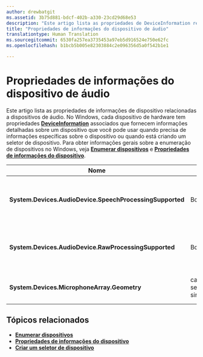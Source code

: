 ```yaml
---
author: drewbatgit
ms.assetid: 3b75d881-bdcf-402b-a330-23cd29d68e53
description: "Este artigo lista as propriedades de DeviceInformation relacionadas a dispositivos de áudio"
title: "Propriedades de informações do dispositivo de áudio"
translationtype: Human Translation
ms.sourcegitcommit: 6530fa257ea3735453a97eb5d916524e750e62fc
ms.openlocfilehash: b1bcb5b005e82303884c2e096356d5a0f542b1e1

---
```


# Propriedades de informações do dispositivo de áudio

Este artigo lista as propriedades de informações de dispositivo relacionadas a dispositivos de áudio. No Windows, cada dispositivo de hardware tem propriedades [**DeviceInformation**](https://msdn.microsoft.com/library/windows/apps/BR225393) associados que fornecem informações detalhadas sobre um dispositivo que você pode usar quando precisa de informações específicas sobre o dispositivo ou quando está criando um seletor de dispositivo. Para obter informações gerais sobre a enumeração de dispositivos no Windows, veja [**Enumerar dispositivos**](../devices-sensors/enumerate-devices.md) e [**Propriedades de informações do dispositivo**](../devices-sensors/device-information-properties.md).


|Nome|Tipo|Descrição|
|------------------------------------------------------------|------------|------------------------------------------------------|
|**System.Devices.AudioDevice.SpeechProcessingSupported**|Booliano|Indica se o dispositivo de áudio dá suporte para processamento de fala.|
|**System.Devices.AudioDevice.RawProcessingSupported**|Booliano|Indica se o dispositivo de áudio dá suporte para processamento bruto.|
|**System.Devices.MicrophoneArray.Geometry**|caractere sem sinal[]|Dados de geometria para uma matriz de microfones.|
## Tópicos relacionados

* [**Enumerar dispositivos**](../devices-sensors/enumerate-devices.md)
* [**Propriedades de informações do dispositivo**](../devices-sensors/device-information-properties.md)
* [**Criar um seletor de dispositivo**](../devices-sensors/build-a-device-selector.md)







<!--HONumber=Jun16_HO4-->


